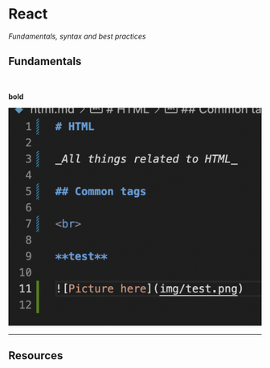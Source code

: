 # React

_Fundamentals, syntax and best practices_

## Fundamentals

<br>

**bold**

![Picture here](img/code_sample.png)

---

## **Resources**

<br>
